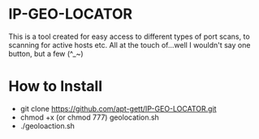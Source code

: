 # IP-GEO-LOCATOR
This is a tool created for easy access to different types of port scans, to scanning for active hosts etc. All at the touch of...well I wouldn't say one button, but a few (^_~) 
# How to Install 
- git clone https://github.com/apt-gett/IP-GEO-LOCATOR.git
- chmod +x (or chmod 777) geolocation.sh
- ./geoloaction.sh 
